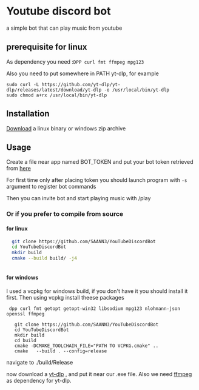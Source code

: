 
# Youtube discord bot
a simple bot that can play music from youtube



## prerequisite for linux
As dependency you need :```DPP curl fmt ffmpeg mpg123```

Also you need to put somewhere in PATH yt-dlp, for example


```
sudo curl -L https://github.com/yt-dlp/yt-dlp/releases/latest/download/yt-dlp -o /usr/local/bin/yt-dlp
sudo chmod a+rx /usr/local/bin/yt-dlp
```
## Installation
[Download](https://github.com/SAANN3/YouTubeDiscordBot/releases) a linux binary or windows zip archive 
## Usage
Create a file near app named BOT_TOKEN and put your bot token retrieved from [here](https://discord.com/developers/applications/)

For first time only after placing token you should launch program with ``` -s ``` argument to register bot commands

Then you can invite bot and start playing music with /play 
### Or if you prefer to compile from source 
#### for linux

```bash
  git clone https://github.com/SAANN3/YouTubeDiscordBot
  cd YouTubeDiscordBot
  mkdir build
  cmake --build build/ -j4
  
```

#### for windows
I used a vcpkg for windows build, if you don't have it you should install it first.
Then using vcpkg install theese packages

``` dpp curl fmt getopt getopt-win32 libsodium mpg123 nlohmann-json openssl ffmpeg```
```
   git clone https://github.com/SAANN3/YouTubeDiscordBot
   cd YouTubeDiscordBot
   mkdir build
   cd build
   cmake -DCMAKE_TOOLCHAIN_FILE="PATH TO VCPKG.cmake" ..
   cmake   --build . --config=release
```
navigate to ./build/Release

now download a [yt-dlp](https://github.com/yt-dlp/yt-dlp#installation) , and put it near our .exe file.
Also we need [ffmpeg](https://www.gyan.dev/ffmpeg/builds/) as dependency for yt-dlp. 
